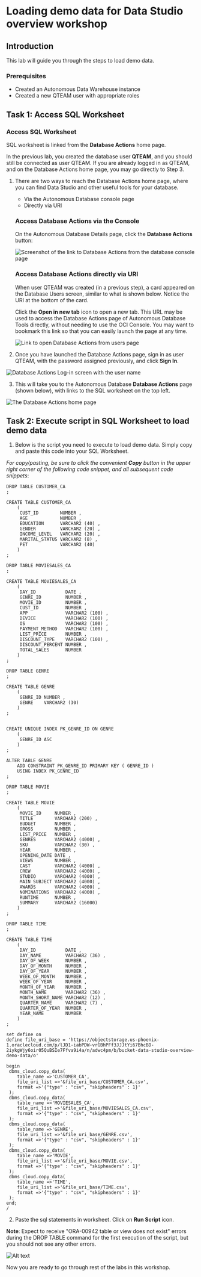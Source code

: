 # Loading demo data for Data Studio overview workshop


## Introduction

This lab will guide you through the steps to load demo data. 

### Prerequisites

- Created an Autonomous Data Warehouse instance
- Created a new QTEAM user with appropriate roles

## Task 1: Access SQL Worksheet

### Access SQL Worksheet

SQL worksheet is linked from the **Database Actions** home page.

In the previous lab, you created the database user **QTEAM**, and you should still be connected as user QTEAM. If you are already logged in as QTEAM, and on the Database Actions home page, you may go directly to Step 3. 

1. There are two ways to reach the Database Actions home page, where you can find Data Studio and other useful tools for your database.

    - Via the Autonomous Database console page
    - Directly via URI

    ### Access Database Actions via the Console

    On the Autonomous Database Details page, click the **Database Actions** button:

    ![Screenshot of the link to Database Actions from the database console page](images/image_db_console.png)

    ### Access Database Actions directly via URI

    When user QTEAM was created (in a previous step), a card appeared on the Database Users screen, similar to what is shown below. Notice the URI at the bottom of the card.

    Click the **Open in new tab** icon to open a new tab. This URL may be used to access the Database Actions page of Autonomous Database Tools directly, without needing to use the OCI Console. You may want to bookmark this link so that you can easily launch the page at any time.

    ![Link to open Database Actions from users page](images/image_user_login.png)

2. Once you have launched the Database Actions page, sign in as user QTEAM, with the password assigned previously, and click **Sign In**.

![Database Actions Log-in screen with the user name](images/image_user_uri.png)

3. This will take you to the Autonomous Database **Database Actions** page (shown below), with links to the SQL worksheet on the top left. 

  ![The Database Actions home page](images/db_actions.png)


## Task 2: Execute script in SQL Worksheet to load demo data

1. Below is the script you need to execute to load demo data. Simply copy and paste this code into your SQL Worksheet.

*For copy/pasting, be sure to click the convenient __Copy__ button in the upper right corner of the following code snippet, and all subsequent code snippets*: 

```
DROP TABLE CUSTOMER_CA
;
 
CREATE TABLE CUSTOMER_CA 
    ( 
     CUST_ID        NUMBER , 
     AGE            NUMBER , 
     EDUCATION      VARCHAR2 (40) , 
     GENDER         VARCHAR2 (20) , 
     INCOME_LEVEL   VARCHAR2 (20) , 
     MARITAL_STATUS VARCHAR2 (8) , 
     PET            VARCHAR2 (40) 
    ) 
;

DROP TABLE MOVIESALES_CA
;
 
CREATE TABLE MOVIESALES_CA 
    ( 
     DAY_ID           DATE , 
     GENRE_ID         NUMBER , 
     MOVIE_ID         NUMBER , 
     CUST_ID          NUMBER , 
     APP              VARCHAR2 (100) , 
     DEVICE           VARCHAR2 (100) , 
     OS               VARCHAR2 (100) , 
     PAYMENT_METHOD   VARCHAR2 (100) , 
     LIST_PRICE       NUMBER , 
     DISCOUNT_TYPE    VARCHAR2 (100) , 
     DISCOUNT_PERCENT NUMBER , 
     TOTAL_SALES      NUMBER 
    ) 
;

DROP TABLE GENRE
;

CREATE TABLE GENRE 
    ( 
     GENRE_ID NUMBER , 
     GENRE    VARCHAR2 (30) 
    ) 
;


CREATE UNIQUE INDEX PK_GENRE_ID ON GENRE 
    ( 
     GENRE_ID ASC 
    ) 
;

ALTER TABLE GENRE 
    ADD CONSTRAINT PK_GENRE_ID PRIMARY KEY ( GENRE_ID ) 
    USING INDEX PK_GENRE_ID 
;

DROP TABLE MOVIE
;

CREATE TABLE MOVIE 
    ( 
     MOVIE_ID     NUMBER , 
     TITLE        VARCHAR2 (200) , 
     BUDGET       NUMBER , 
     GROSS        NUMBER , 
     LIST_PRICE   NUMBER , 
     GENRES       VARCHAR2 (4000) , 
     SKU          VARCHAR2 (30) , 
     YEAR         NUMBER , 
     OPENING_DATE DATE , 
     VIEWS        NUMBER , 
     CAST         VARCHAR2 (4000) , 
     CREW         VARCHAR2 (4000) , 
     STUDIO       VARCHAR2 (4000) , 
     MAIN_SUBJECT VARCHAR2 (4000) , 
     AWARDS       VARCHAR2 (4000) , 
     NOMINATIONS  VARCHAR2 (4000) , 
     RUNTIME      NUMBER , 
     SUMMARY      VARCHAR2 (16000) 
    ) 
;

DROP TABLE TIME
;

CREATE TABLE TIME 
    ( 
     DAY_ID           DATE , 
     DAY_NAME         VARCHAR2 (36) , 
     DAY_OF_WEEK      NUMBER , 
     DAY_OF_MONTH     NUMBER , 
     DAY_OF_YEAR      NUMBER , 
     WEEK_OF_MONTH    NUMBER , 
     WEEK_OF_YEAR     NUMBER , 
     MONTH_OF_YEAR    NUMBER , 
     MONTH_NAME       VARCHAR2 (36) , 
     MONTH_SHORT_NAME VARCHAR2 (12) , 
     QUARTER_NAME     VARCHAR2 (7) , 
     QUARTER_OF_YEAR  NUMBER , 
     YEAR_NAME        NUMBER 
    ) 
;

set define on
define file_uri_base = 'https://objectstorage.us-phoenix-1.oraclecloud.com/p/lJD1-iabPDW-vrGBhPFf3JJJtYi67BhcBD-2iykgWjy6oir05QuBSIe7Ffva9i4a/n/adwc4pm/b/bucket-data-studio-overview-demo-data/o'

begin
 dbms_cloud.copy_data(
    table_name =>'CUSTOMER_CA',
    file_uri_list =>'&file_uri_base/CUSTOMER_CA.csv',
    format =>'{"type" : "csv", "skipheaders" : 1}'
 );
 dbms_cloud.copy_data(
    table_name =>'MOVIESALES_CA',
    file_uri_list =>'&file_uri_base/MOVIESALES_CA.csv',
    format =>'{"type" : "csv", "skipheaders" : 1}'
 );
 dbms_cloud.copy_data(
    table_name =>'GENRE',
    file_uri_list =>'&file_uri_base/GENRE.csv',
    format =>'{"type" : "csv", "skipheaders" : 1}'
 );
 dbms_cloud.copy_data(
    table_name =>'MOVIE',
    file_uri_list =>'&file_uri_base/MOVIE.csv',
    format =>'{"type" : "csv", "skipheaders" : 1}'
 );
 dbms_cloud.copy_data(
    table_name =>'TIME',
    file_uri_list =>'&file_uri_base/TIME.csv',
    format =>'{"type" : "csv", "skipheaders" : 1}'
 );
end;
/

```
2. Paste the sql statements in worksheet. Click on **Run Script** icon.

**Note**: Expect to receive "ORA-00942 table or view does not exist" errors during the DROP TABLE command for the first execution of the script, but you should not see any other errors.

![Alt text](images/image_sql_worksheet.png)

Now you are ready to go through rest of the labs in this workshop.

